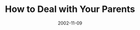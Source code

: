 ---
layout: music 
title: "How to Deal with Your Parents"
series: "Do It Yourself"
date: 2002-11-09 
description: "Explore our critical ''do it yourself'' project called family."
audio: "http://s3.amazonaws.com/crossroadsaudiomessages/Deal%20With%20Your%20Par2.mp3"
audio-duration: "42:03"
src: "http://www.crossroads.net/players/media/mediumHz/bigscreen.diy.jpg"
---